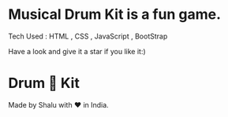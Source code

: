 #  Musical Drum Kit is a fun game.
Tech Used : HTML , CSS , JavaScript , BootStrap


Have a look and give it a star if you like it:)

<!DOCTYPE html>
<html lang="en" dir="ltr">

<head>
  <meta charset="utf-8">
 </head>

<body>
  <h1 id="title">Drum 🥁 Kit</h1>
    
<footer>
  Made by Shalu with ❤️ in India.
</footer>
</body>
</html>


